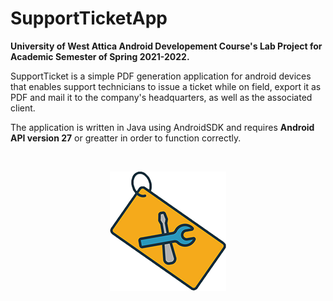 # SupportTicketApp
<b>University of West Attica Android Developement Course's Lab Project for Academic Semester of Spring 2021-2022.</b>

SupportTicket is a simple PDF generation application for android devices that enables support technicians to issue a ticket while on field, export it as PDF and mail it to the company's headquarters, as well as the associated client.

The application is written in Java using AndroidSDK and requires <b>Android API version 27</b> or greatter in order to function correctly.

<br>
<p align="center">  
    <img alt="AppIcon" src="/app/src/main/res/drawable/ticket_186px.png"/>
</p>
